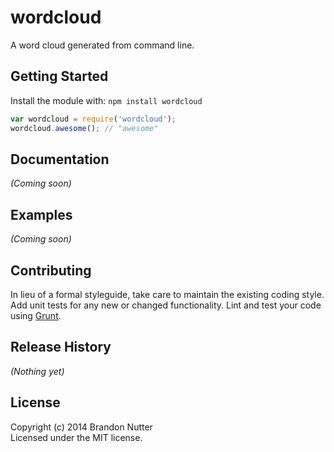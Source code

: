 # wordcloud

A word cloud generated from command line.

## Getting Started
Install the module with: `npm install wordcloud`

```javascript
var wordcloud = require('wordcloud');
wordcloud.awesome(); // "awesome"
```

## Documentation
_(Coming soon)_

## Examples
_(Coming soon)_

## Contributing
In lieu of a formal styleguide, take care to maintain the existing coding style. Add unit tests for any new or changed functionality. Lint and test your code using [Grunt](http://gruntjs.com/).

## Release History
_(Nothing yet)_

## License
Copyright (c) 2014 Brandon Nutter  
Licensed under the MIT license.
